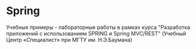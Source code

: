 # Spring
Учебные примеры - лабораторные работы в рамках курса "Разработка приложений с использованием SPRING и Spring MVC/REST" 
(Учебный Центр «Специалист» при МГТУ им. Н.Э.Баумана)
